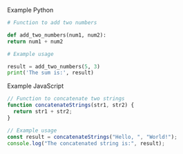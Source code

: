 Example Python

```py title="add_numbers.py" linenums="1"
# Function to add two numbers

def add_two_numbers(num1, num2):
return num1 + num2

# Example usage

result = add_two_numbers(5, 3)
print('The sum is:', result)
```

Example JavaScript

```js title="code-examples.md" linenums="1" hl_lines="2-4"
// Function to concatenate two strings
function concatenateStrings(str1, str2) {
  return str1 + str2;
}

// Example usage
const result = concatenateStrings("Hello, ", "World!");
console.log("The concatenated string is:", result);
```

